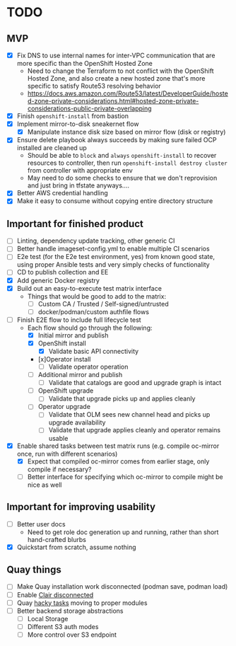 TODO
====

MVP
---

- [x] Fix DNS to use internal names for inter-VPC communication that are more specific than the OpenShift Hosted Zone
  - Need to change the Terraform to not conflict with the OpenShift Hosted Zone, and also create a new hosted zone that's more specific to satisfy Route53 resolving behavior
  - https://docs.aws.amazon.com/Route53/latest/DeveloperGuide/hosted-zone-private-considerations.html#hosted-zone-private-considerations-public-private-overlapping
- [x] Finish `openshift-install` from bastion
- [x] Implement mirror-to-disk sneakernet flow
  - [x] Manipulate instance disk size based on mirror flow (disk or registry)
- [x] Ensure delete playbook always succeeds by making sure failed OCP installed are cleaned up
  - Should be able to `block` and `always` `openshift-install` to recover resources to controller, then run `openshift-install destroy cluster` from controller with appropriate env
  - May need to do some checks to ensure that we don't reprovision and just bring in tfstate anyways....
- [x] Better AWS credential handling
- [x] Make it easy to consume without copying entire directory structure

Important for finished product
------------------------------

- [ ] Linting, dependency update tracking, other generic CI
- [ ] Better handle imageset-config.yml to enable multiple CI scenarios
- [ ] E2e test (for the E2e test environment, yes) from known good state, using proper Ansible tests and very simply checks of functionality
- [ ] CD to publish collection and EE
- [x] Add generic Docker registry
- [x] Build out an easy-to-execute test matrix interface
  - Things that would be good to add to the matrix:
    - [ ] Custom CA / Trusted / Self-signed/untrusted
    - [ ] docker/podman/custom authfile flows
- [ ] Finish E2E flow to include full lifecycle test
  - Each flow should go through the following:
    - [x] Initial mirror and publish
    - [x] OpenShift install
      - [x] Validate basic API connectivity
    - [x]Operator install
      - [ ] Validate operator operation
    - [ ] Additional mirror and publish
      - [ ] Validate that catalogs are good and upgrade graph is intact
    - [ ] OpenShift upgrade
      - [ ] Validate that upgrade picks up and applies cleanly
    - [ ] Operator upgrade
      - [ ] Validate that OLM sees new channel head and picks up upgrade availability
      - [ ] Validate that upgrade applies cleanly and operator remains usable
- [x] Enable shared tasks between test matrix runs (e.g. compile oc-mirror once, run with different scenarios)
  - [x] Expect that compiled oc-mirror comes from earlier stage, only compile if necessary?
  - [ ] Better interface for specifying which oc-mirror to compile might be nice as well

Important for improving usability
---------------------------------

- [ ] Better user docs
  - Need to get role doc generation up and running, rather than short hand-crafted blurbs
- [x] Quickstart from scratch, assume nothing

Quay things
-----------

- [ ] Make Quay installation work disconnected (podman save, podman load)
- [ ] Enable [Clair disconnected](https://access.redhat.com/documentation/en-us/red_hat_quay/3.6/html/manage_red_hat_quay/clair-intro2#clair-disconnected)
- [ ] Quay [hacky tasks](/roles/redhat_quay/tasks/main.yml#117) moving to proper modules
- [ ] Better backend storage abstractions
  - [ ] Local Storage
  - [ ] Different S3 auth modes
  - [ ] More control over S3 endpoint
